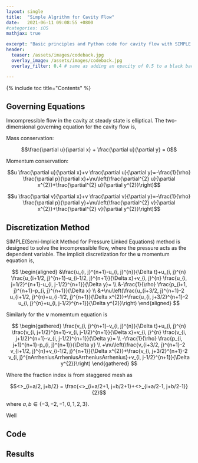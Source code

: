 ```yaml
---
layout: single
title:  "Simple Algrithm for Cavity Flow"
date:   2021-06-11 09:08:55 +0800
#categories: iOS
mathjax: true

excerpt: "Basic principles and Python code for cavity flow with SIMPLE algorithm at steady staye"
header:
  teaser: /assets/images/codeback.jpg
  overlay_image: /assets/images/codeback.jpg
  overlay_filter: 0.4 # same as adding an opacity of 0.5 to a black background

---
```


{% include toc title="Contents" %}

## Governing Equations
Imcompressible flow in the cavity at steady state is elliptical. The two-dimensional governing equation for the cavity flow is,

Mass conservation:

$$\frac{\partial u}{\partial x} + \frac{\partial u}{\partial y} = 0$$

Momentum conservation:

$$u \frac{\partial u}{\partial x}+v \frac{\partial u}{\partial y}=-\frac{1}{\rho} \frac{\partial p}{\partial x}+\nu\left(\frac{\partial^{2} u}{\partial x^{2}}+\frac{\partial^{2} u}{\partial y^{2}}\right)$$

$$u \frac{\partial v}{\partial x}+v \frac{\partial v}{\partial y}=-\frac{1}{\rho} \frac{\partial p}{\partial y}+\nu\left(\frac{\partial^{2} v}{\partial x^{2}}+\frac{\partial^{2} v}{\partial y^{2}}\right)$$

## Discretization Method
SIMPLE(Semi-Implicit Method for Pressure Linked Equations) method is designed to solve the incompressible flow, where the pressure acts as the dependent variable. The implicit discretization for the $\textbf{u}$ momentum equation is,

$$
\begin{aligned}
&\frac{u_{i, j}^{n+1}-u_{i, j}^{n}}{\Delta t}+u_{i, j}^{n} \frac{u_{i+1/2, j}^{n+1}-u_{i-1/2, j}^{n+1}}{\Delta x}+v_{i, j}^{n} \frac{u_{i, j+1/2}^{n+1}-u_{i, j-1/2}^{n+1}}{\Delta y}= \\
&-\frac{1}{\rho} \frac{p_{i+1, j}^{n+1}-p_{i, j}^{n+1}}{\Delta x} \\
&+\nu\left(\frac{u_{i+3/2, j}^{n+1}-2 u_{i+1/2, j}^{n}+u_{i-1/2, j}^{n+1}}{\Delta x^{2}}+\frac{u_{i, j+3/2}^{n+1}-2 u_{i, j}^{n}+u_{i, j-1/2}^{n+1}}{\Delta y^{2}}\right)
\end{aligned}
$$

Similarly for the $\textbf{v}$ momemtum equation is

$$
\begin{gathered}
\frac{v_{i, j}^{n+1}-v_{i, j}^{n}}{\Delta t}+u_{i, j}^{n} \frac{v_{i, j+1/2}^{n+1}-v_{i, j-1/2}^{n+1}}{\Delta x}+v_{i, j}^{n} \frac{v_{i, j+1/2}^{n+1}-v_{i, j-1/2}^{n+1}}{\Delta y}= \\
-\frac{1}{\rho} \frac{p_{i, j+1}^{n+1}-p_{i, j}^{n+1}}{\Delta y} \\
+\nu\left(\frac{v_{i+3/2, j}^{n+1}-2 v_{i+1/2, j}^{n}+v_{i-1/2, j}^{n+1}}{\Delta x^{2}}+\frac{v_{i, j+3/2}^{n+1}-2 v_{i, j}^{nArrheniusArrheniusArrheniusArrhenius}+v_{i, j-1/2}^{n+1}}{\Delta y^{2}}\right)
\end{gathered}
$$

Where the fraction index is from staggered mesh as

$$<>_{i+a/2, j+b/2} = \frac{<>_{i+a/2+1, j+b/2+1}+<>_{i+a/2-1, j+b/2-1}}{2}$$

where $a, b\in \{-3, -2, -1, 0, 1, 2, 3 \}$.

Well




## Code


## Results
